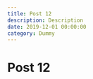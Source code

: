 ```yaml
---
title: Post 12
description: Description
date: 2019-12-01 00:00:00
category: Dummy
---
```


# Post 12
